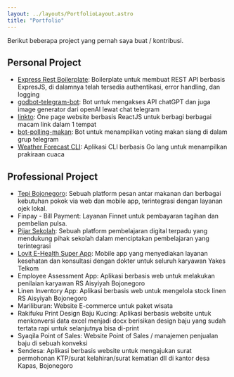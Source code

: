 ```yaml
---
layout: ../layouts/PortfolioLayout.astro
title: "Portfolio"
---
```


Berikut beberapa project yang pernah saya buat / kontribusi.
## Personal Project
- [Express Rest Boilerplate](https://github.com/ferigalung/express-rest-boiler-plate): Boilerplate untuk membuat REST API berbasis ExpresJS, di dalamnya telah tersedia authentikasi, error handling, dan logging
- [godbot-telegram-bot](https://github.com/ferigalung/godbot-telegram-bot.git): Bot untuk mengakses API chatGPT dan juga image generator dari openAI lewat chat telegram
- [linkto](https://github.com/ferigalung/linkto.git): One page website berbasis ReactJS untuk berbagi berbagai macam link dalam 1 tempat
- [bot-polling-makan](https://github.com/ferigalung/bot-polling-makan.git): Bot untuk menampilkan voting makan siang di dalam grup telegram
- [Weather Forecast CLI](https://github.com/ferigalung/weather-forecast-cli.git): Aplikasi CLI berbasis Go lang untuk menampilkan prakiraan cuaca

## Professional Project
- [Tepi Bojonegoro](https://tepibojonegoro.com/): Sebuah platform pesan antar makanan dan berbagai kebutuhan pokok via web dan mobile app, terintegrasi dengan layanan ojek lokal.
- Finpay - Bill Payment: Layanan Finnet untuk pembayaran tagihan dan pembelian pulsa.
- [Pijar Sekolah](https://pijarsekolah.id/): Sebuah platform pembelajaran digital terpadu yang mendukung pihak sekolah dalam menciptakan pembelajaran yang terintegrasi
- [Lovit E-Health Super App](https://play.google.com/store/apps/details?id=com.lovit.android&hl=id): Mobile app yang menyediakan layanan kesehatan dan konsultasi dengan dokter untuk seluruh karyawan Yakes Telkom
- Employee Assessment App: Aplikasi berbasis web untuk melakukan penilaian karyawan RS Aisyiyah Bojonegoro
- Linen Inventory App: Aplikasi berbasis web untuk mengelola stock linen RS Aisyiyah Bojonegoro
- Mariliburan: Website E-commerce untuk paket wisata
- Rakifuku Print Design Baju Kucing: Aplikasi berbasis website untuk menkonversi data excel menjadi docx berisikan design baju yang sudah tertata rapi untuk selanjutnya bisa di-print
- Syaqila Point of Sales: Website Point of Sales / manajemen penjualan baju di sebuah konveksi
- Sendesa: Aplikasi berbasis website untuk mengajukan surat permohonan KTP/surat kelahiran/surat kematian dll di kantor desa Kapas, Bojonegoro